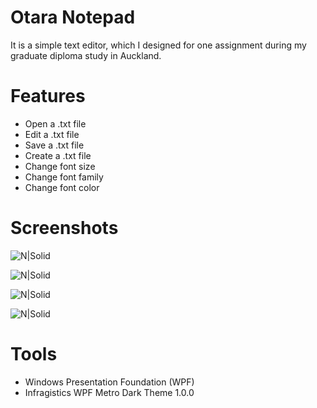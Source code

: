 # Otara Notepad

It is a simple text editor, which I designed for one assignment during my graduate diploma study in Auckland.


# Features

  - Open a .txt file
  - Edit a .txt file
  - Save a .txt file
  - Create a .txt file 
  - Change font size
  - Change font family
  - Change font color


# Screenshots

![N|Solid](https://zlxadhkust.files.wordpress.com/2017/07/untitled1.png)

![N|Solid](https://zlxadhkust.files.wordpress.com/2017/07/set1.png)

![N|Solid](https://zlxadhkust.files.wordpress.com/2017/07/font-fam1.png)

![N|Solid](https://zlxadhkust.files.wordpress.com/2017/07/font-color1.png)

# Tools

  - Windows Presentation Foundation (WPF)
  - Infragistics WPF Metro Dark Theme 1.0.0 
